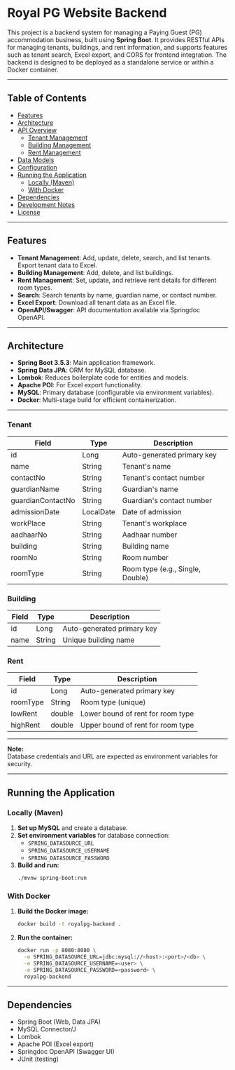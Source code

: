 # Royal PG Website Backend

This project is a backend system for managing a Paying Guest (PG) accommodation business, built using **Spring Boot**. It provides RESTful APIs for managing tenants, buildings, and rent information, and supports features such as tenant search, Excel export, and CORS for frontend integration. The backend is designed to be deployed as a standalone service or within a Docker container.

---

## Table of Contents

- [Features](#features)
- [Architecture](#architecture)
- [API Overview](#api-overview)
  - [Tenant Management](#tenant-management)
  - [Building Management](#building-management)
  - [Rent Management](#rent-management)
- [Data Models](#data-models)
- [Configuration](#configuration)
- [Running the Application](#running-the-application)
  - [Locally (Maven)](#locally-maven)
  - [With Docker](#with-docker)
- [Dependencies](#dependencies)
- [Development Notes](#development-notes)
- [License](#license)

---

## Features

- **Tenant Management**: Add, update, delete, search, and list tenants. Export tenant data to Excel.
- **Building Management**: Add, delete, and list buildings.
- **Rent Management**: Set, update, and retrieve rent details for different room types.
- **Search**: Search tenants by name, guardian name, or contact number.
- **Excel Export**: Download all tenant data as an Excel file.
- **OpenAPI/Swagger**: API documentation available via Springdoc OpenAPI.

---

## Architecture

- **Spring Boot 3.5.3**: Main application framework.
- **Spring Data JPA**: ORM for MySQL database.
- **Lombok**: Reduces boilerplate code for entities and models.
- **Apache POI**: For Excel export functionality.
- **MySQL**: Primary database (configurable via environment variables).
- **Docker**: Multi-stage build for efficient containerization.

---



### Tenant

| Field              | Type        | Description                       |
|--------------------|-------------|-----------------------------------|
| id                 | Long        | Auto-generated primary key        |
| name               | String      | Tenant's name                     |
| contactNo          | String      | Tenant's contact number           |
| guardianName       | String      | Guardian's name                   |
| guardianContactNo  | String      | Guardian's contact number         |
| admissionDate      | LocalDate   | Date of admission                 |
| workPlace          | String      | Tenant's workplace                |
| aadhaarNo          | String      | Aadhaar number                    |
| building           | String      | Building name                     |
| roomNo             | String      | Room number                       |
| roomType           | String      | Room type (e.g., Single, Double)  |

### Building

| Field | Type   | Description                |
|-------|--------|----------------------------|
| id    | Long   | Auto-generated primary key |
| name  | String | Unique building name       |

### Rent

| Field     | Type    | Description                        |
|-----------|---------|------------------------------------|
| id        | Long    | Auto-generated primary key         |
| roomType  | String  | Room type (unique)                 |
| lowRent   | double  | Lower bound of rent for room type  |
| highRent  | double  | Upper bound of rent for room type  |

---


**Note:**  
Database credentials and URL are expected as environment variables for security.

---

## Running the Application

### Locally (Maven)

1. **Set up MySQL** and create a database.
2. **Set environment variables** for database connection:
   - `SPRING_DATASOURCE_URL`
   - `SPRING_DATASOURCE_USERNAME`
   - `SPRING_DATASOURCE_PASSWORD`
3. **Build and run:**
   ```sh
   ./mvnw spring-boot:run
   ```

### With Docker

1. **Build the Docker image:**
   ```sh
   docker build -t royalpg-backend .
   ```
2. **Run the container:**
   ```sh
   docker run -p 8080:8080 \
     -e SPRING_DATASOURCE_URL=jdbc:mysql://<host>:<port>/<db> \
     -e SPRING_DATASOURCE_USERNAME=<user> \
     -e SPRING_DATASOURCE_PASSWORD=<password> \
     royalpg-backend
   ```

---

## Dependencies

- Spring Boot (Web, Data JPA)
- MySQL Connector/J
- Lombok
- Apache POI (Excel export)
- Springdoc OpenAPI (Swagger UI)
- JUnit (testing)

